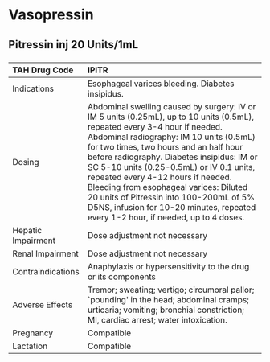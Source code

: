 # Vasopressin

## Pitressin inj 20 Units/1mL

##### 

| TAH Drug Code      | IPITR                                                                                                                                                                                                                                                                                                                                                                                                                                                                                                                     |
|:-------------------|:--------------------------------------------------------------------------------------------------------------------------------------------------------------------------------------------------------------------------------------------------------------------------------------------------------------------------------------------------------------------------------------------------------------------------------------------------------------------------------------------------------------------------|
| Indications        | Esophageal varices bleeding. Diabetes insipidus.                                                                                                                                                                                                                                                                                                                                                                                                                                                                          |
| Dosing             | Abdominal swelling caused by surgery: IV or IM 5 units (0.25mL), up to 10 units (0.5mL), repeated every 3-4 hour if needed. Abdominal radiography: IM 10 units (0.5mL) for two times, two hours and an half hour before radiography. Diabetes insipidus: IM or SC 5-10 units (0.25-0.5mL) or IV 0.1 units, repeated every 4-12 hours if needed. Bleeding from esophageal varices: Diluted 20 units of Pitressin into 100-200mL of 5% D5NS, infusion for 10-20 minutes, repeated every 1-2 hour, if needed, up to 4 doses. |
| Hepatic Impairment | Dose adjustment not necessary                                                                                                                                                                                                                                                                                                                                                                                                                                                                                             |
| Renal Impairment   | Dose adjustment not necessary                                                                                                                                                                                                                                                                                                                                                                                                                                                                                             |
| Contraindications  | Anaphylaxis or hypersensitivity to the drug or its components                                                                                                                                                                                                                                                                                                                                                                                                                                                             |
| Adverse Effects    | Tremor; sweating; vertigo; circumoral pallor; `pounding' in the head; abdominal cramps; urticaria; vomiting; bronchial constriction; MI, cardiac arrest; water intoxication.                                                                                                                                                                                                                                                                                                                                              |
| Pregnancy          | Compatible                                                                                                                                                                                                                                                                                                                                                                                                                                                                                                                |
| Lactation          | Compatible                                                                                                                                                                                                                                                                                                                                                                                                                                                                                                                |

